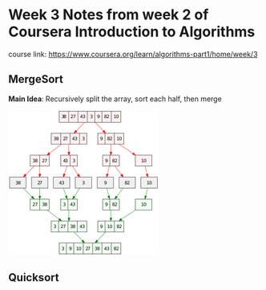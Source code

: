 # Week 3 Notes from week 2 of Coursera Introduction to Algorithms 

course link: https://www.coursera.org/learn/algorithms-part1/home/week/3


## MergeSort

<B>Main Idea</B>: Recursively split the array, sort each half, then merge 

![](./assets/Merge_sort_algorithm_diagram.svg)


## Quicksort
